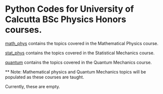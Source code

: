 # Python Codes for University of Calcutta BSc Physics Honors courses.
[math_phys]() contains the topics covered in the Mathematical Physics course.

[stat_phys](https://github.com/mnathvt/cu_phys/tree/main/stat_phys) contains the topics covered in the Statistical Mechanics course.

[quantum]() contains the topics covered in the Quantum Mechanics course.


** Note: Mathematical physics and Quantum Mechanics topics will be populated as these courses are taught. 

Currently, these are empty.
